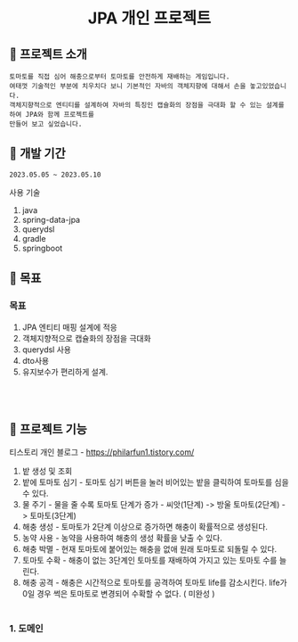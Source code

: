 <h1 align="center">JPA 개인 프로젝트</h1>



## :convenience_store: 프로젝트 소개
```
토마토를 직접 심어 해충으로부터 토마토를 안전하게 재배하는 게임입니다.
여태껏 기술적인 부분에 치우치다 보니 기본적인 자바의 객체지향에 대해서 손을 놓고있었습니다.
객체지향적으로 엔티티를 설계하여 자바의 특징인 캡슐화의 장점을 극대화 할 수 있는 설계를 하여 JPA와 함께 프로젝트를
만들어 보고 싶었습니다. 

```

## 📅 개발 기간
```
2023.05.05 ~ 2023.05.10
```


사용 기술
1. java
2. spring-data-jpa
3. querydsl
4. gradle
5. springboot

## 🔨 목표

### 목표
1. JPA 엔티티 매핑 설계에 적응
2. 객체지향적으로 캡슐화의 장점을 극대화
3. querydsl 사용
4. dto사용
5. 유지보수가 편리하게 설계.

<br><br>



## 🔨 프로젝트 기능
  
티스토리 개인 블로그 - https://philarfun1.tistory.com/
  
1. 밭 생성 및 조회
2. 밭에 토마토 심기 - 토마토 심기 버튼을 눌러 비어있는 밭을 클릭하여 토마토를 심을 수 있다.
3. 물 주기          - 물을 줄 수록 토마토 단계가 증가 - 씨앗(1단계) -> 방울 토마토(2단계) -> 토마토(3단계)
4. 해충 생성        - 토마토가 2단계 이상으로 증가하면 해충이 확률적으로 생성된다.
5. 농약 사용        - 농약을 사용하여 해충의 생성 확률을 낮출 수 있다.
6. 해충 박멸        - 현재 토마토에 붙어있는 해충을 없애 원래 토마토로 되돌릴 수 있다.
7. 토마토 수확      - 해충이 없는 3단계인 토마토를 재배하여 가지고 있는 토마토 수를 늘린다.
8. 해충 공격        - 해충은 시간적으로 토마토를 공격하여 토마토 life를 감소시킨다. life가 0일 경우 썩은 토마토로 변경되어 수확할 수 없다. ( 미완성 )
<br><br>


### 1. 도메인
<p align="center">
  <img src="">
<p>
<br>

